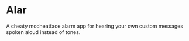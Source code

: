 # Alar
A cheaty mccheatface alarm app for hearing your own custom messages spoken aloud instead of tones.
